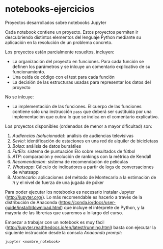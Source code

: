 # notebooks-ejercicios
Proyectos desarrollados sobre notebooks Jupyter 

Cada notebook contiene un proyecto. Estos proyectos permiten ir descubriendo distintos elementos del lenguaje Python mediante su aplicación en la resolución de un problema concreto.

Los proyectos están parcialmente resueltos, incluyen:
- La organización del proyecto en funciones. Para cada función se definen los parámetros y se inlcuye un comentario explicativo de su funcionamiento.
- Una celda de código con el test para cada función
- La decisión de las estructuras usadas para representar los datos del proyecto

No se inlcuye:
- La implementación de las funciones. El cuerpo de las funciones contiene solo una instrucción <code>pass</code> que deberá ser sustituida por una implementación que cubra lo que se indica en el comentario explicativo. 

Los proyectos disponibles (ordenados de menor a mayor dificultad) son:

1. *Audiencias (solucionado)*: análisis de audiencias televisivas
2. *Sevici*: identificación de estaciones en una red de alquiler de bicicletass 
3. *Bolsa*: análisis de datos bursátiles
4. *FutElo*: sistema de puntuación Elo sobre resultados de fútbol
5. *ATP*: comparación y evolución de rankings con la métrica de Kendall
6. *Recomendacion*: sistema de recomendación de películas
7. *Whatsapp*: Cálculo de indicadores a partir de logs de conversaciones de whatsapp
8. *Montecarlo*: aplicaciones del método de Montecarlo a la estimación de $\pi$ y el nivel de fuerza de una jugada de póker

Para poder ejecutar los notebooks es necesario instalar Jupyter (http://jupyter.org/). Lo más recomendable es hacerlo a través de la distribución de Anaconda (https://conda.io/docs/user-guide/install/download.html) que incluye el intérprete de Python, y la mayoría de las librerías que usaremos a lo largo del curso.

Empezar a trabajar con un notebook es muy fácil (http://jupyter.readthedocs.io/en/latest/running.html) basta con ejecutar la siguiente instrucción desde la consola _Anaconda prompt_:

<code>jupyter \<nombre_notebook\></code>
